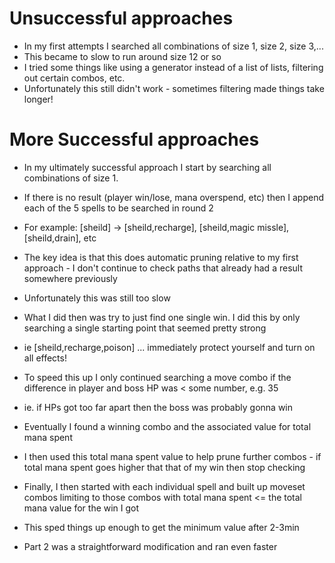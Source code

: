# Unsuccessful approaches

- In my first attempts I searched all combinations of size 1, size 2, size 3,...
- This became to slow to run around size 12 or so
- I tried some things like using a generator instead of a list of lists, filtering out certain combos, etc.
- Unfortunately this still didn't work - sometimes filtering made things take longer!

# More Successful approaches

- In my ultimately successful approach I start by searching all combinations of size 1.
- If there is no result (player win/lose, mana overspend, etc) then I append each of the 5 spells to be searched in round 2
- For example: [sheild] -> [sheild,recharge], [sheild,magic missle], [sheild,drain], etc
- The key idea is that this does automatic pruning relative to my first approach - I don't continue to check paths that already had a result somewhere previously
- Unfortunately this was still too slow
- What I did then was try to just find one single win.  I did this by only searching a single starting point that seemed pretty strong
- ie [sheild,recharge,poison] ... immediately protect yourself and turn on all effects!
- To speed this up I only continued searching a move combo if the difference in player and boss HP was < some number, e.g. 35
- ie. if HPs got too far apart then the boss was probably gonna win
- Eventually I found a winning combo and the associated value for total mana spent
- I then used this total mana spent value to help prune further combos - if total mana spent goes higher that that of my win then stop checking
- Finally, I then started with each individual spell and built up moveset combos limiting to those combos with total mana spent <= the total mana value for the win I got
- This sped things up enough to get the minimum value after 2-3min

- Part 2 was a straightforward modification and ran even faster
